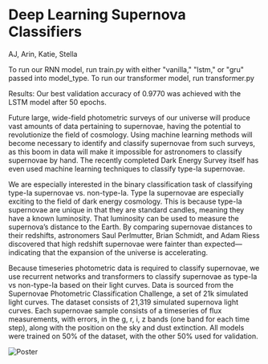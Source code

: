 # Deep Learning Supernova Classifiers 
AJ, Arin, Katie, Stella 

To run our RNN model, run train.py with either "vanilla," "lstm," or "gru" passed into model_type. 
To run our transformer model, run transformer.py 

Results: Our best validation accuracy of 0.9770 was achieved with the LSTM model after 50 epochs. 

Future large, wide-field photometric surveys of our universe will produce vast amounts of data pertaining to supernovae, having the potential to revolutionize the field of cosmology. Using machine learning methods will become necessary to identify and classify supernovae from such surveys, as this boom in data will make it impossible for astronomers to classify supernovae by hand. The recently completed Dark Energy Survey itself has even used machine learning techniques to classify type-Ia supernovae.

We are especially interested in the binary classification task of classifying type-Ia supernovae vs. non-type-Ia. Type Ia supernovae are especially exciting to the field of dark energy cosmology. This is because type-Ia supernovae are unique in that they are standard candles, meaning they have a known luminosity. That luminosity can be used to measure the supernova’s distance to the Earth. By comparing supernovae distances to their redshifts, astronomers Saul Perlmutter, Brian Schmidt, and Adam Riess discovered that high redshift supernovae were fainter than expected— indicating that the expansion of the universe is accelerating.

Because timeseries photometric data is required to classify supernovae, we use recurrent networks and transformers to classify supernovae as type-Ia vs non-type-Ia based on their light curves.
Data is sourced from the Supernovae Photometric Classification Challenge, a set of 21k simulated light curves. The dataset consists of 21,319 simulated supernova light curves. Each supernovae sample consists of a timeseries of flux measurements, with errors, in the g, r, i, z bands (one band for each time step), along with the position on the sky and dust extinction. All models were trained on 50% of the dataset, with the other 50% used for validation. 

![Poster](https://drive.google.com/uc?export=view&id=131fjrnjislnbPknBS0DVKsZXKLMvXwxR)
